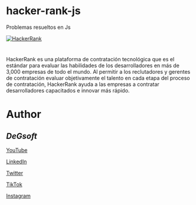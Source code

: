 # hacker-rank-js
Problemas resueltos en Js

[![HackerRank](https://hrcdn.net/fcore/assets/brand/logo-new-white-green-a5cb16e0ae.svg)](https://www.hackerrank.com)
#
HackerRank es una plataforma de contratación tecnológica que es el estándar para evaluar las habilidades de los desarrolladores en más de 3,000 empresas de todo el mundo. Al permitir a los reclutadores y gerentes de contratación evaluar objetivamente el talento en cada etapa del proceso de contratación, HackerRank ayuda a las empresas a contratar desarrolladores capacitados e innovar más rápido.

#
# Author
## *DeGsoft*

[YouTube](https://www.youtube.com/@degsoft)

[LinkedIn](https://www.linkedin.com/in/diegoezequielguillen)

[Twitter](https://twitter.com/DeGsoft)

[TikTok](https://www.tiktok.com/@degsoft)

[Instagram](https://www.instagram.com/degsoft)